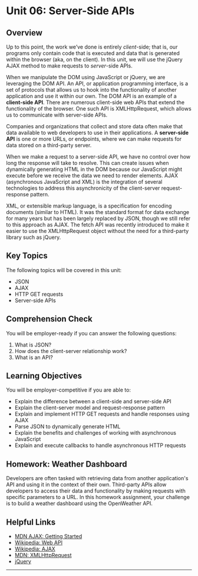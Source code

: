 # Unit 06: Server-Side APIs

## Overview

Up to this point, the work we’ve done is entirely _client_-side; that is, our programs only contain code that is executed and data that is generated within the browser (aka, on the client). In this unit, we will use the jQuery AJAX method to make requests to _server_-side APIs.

When we manipulate the DOM using JavaScript or jQuery, we are leveraging the DOM API. An API, or application programming interface, is a set of protocols that allows us to hook into the functionality of another application and use it within our own. The DOM API is an example of a **client-side API**. There are numerous client-side web APIs that extend the functionality of the browser. One such API is XMLHttpRequest, which allows us to communicate with server-side APIs.

Companies and organizations that collect and store data often make that data available to web developers to use in their applications. A **server-side API** is one or more URLs, or endpoints, where we can make requests for data stored on a third-party server.

When we make a request to a server-side API, we have no control over how long the response will take to resolve. This can create issues when dynamically generating HTML in the DOM because our JavaScript might execute before we receive the data we need to render elements. AJAX (asynchronous JavaScript and XML) is the integration of several technologies to address this asynchronicity of the client-server request-response pattern.

XML, or extensible markup language, is a specification for encoding documents (similar to HTML). It was the standard format for data exchange for many years but has been largely replaced by JSON, though we still refer to this approach as AJAX. The fetch API was recently introduced to make it easier to use the XMLHttpRequest object without the need for a third-party library such as jQuery.

## Key Topics

The following topics will be covered in this unit:

- JSON
- AJAX
- HTTP GET requests
- Server-side APIs

## Comprehension Check

You will be employer-ready if you can answer the following questions:

1. What is JSON?
2. How does the client-server relationship work?
3. What is an API?

## Learning Objectives

You will be employer-competitive if you are able to:

- Explain the difference between a client-side and server-side API
- Explain the client-server model and request-response pattern
- Explain and implement HTTP GET requests and handle responses using AJAX
- Parse JSON to dynamically generate HTML
- Explain the benefits and challenges of working with asynchronous JavaScript
- Explain and execute callbacks to handle asynchronous HTTP requests

## Homework: Weather Dashboard

Developers are often tasked with retrieving data from another application's API and using it in the context of their own. Third-party APIs allow developers to access their data and functionality by making requests with specific parameters to a URL. In this homework assignment, your challenge is to build a weather dashboard using the OpenWeather API.

## Helpful Links

- [MDN AJAX: Getting Started](https://developer.mozilla.org/en-US/docs/AJAX/Getting_Started)
- [Wikipedia: Web API](https://en.wikipedia.org/wiki/Web_API)
- [Wikipedia: AJAX](<https://en.wikipedia.org/wiki/Ajax_(programming)>)
- [MDN: XMLHttpRequest](https://developer.mozilla.org/en-US/docs/Web/API/XMLHttpRequest)
- [jQuery](https://api.jquery.com/)

---
